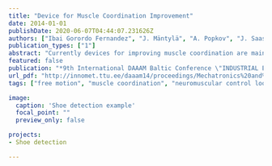 ```yaml
---
title: "Device for Muscle Coordination Improvement"
date: 2014-01-01
publishDate: 2020-06-07T04:44:07.231626Z
authors: ["Ibai Gorordo Fernandez", "J. Mäntylä", "A. Popkov", "J. Saastamoinen", "R. Sepponen", "P. Kiviluoma", "P. Kuosmanen"]
publication_types: ["1"]
abstract: "Currently devices for improving muscle coordination are mainly installed in hospitals and used for rehabilitation after an injury. These devices are relatively expensive and are not publicly available for a wide range of users. A simpler and cheaper device would enable more common use of neuromuscular training. Especially senior adults would benefit from this kind of exercise. The device presented in this study is designed for training of the biceps and shoulder muscles. The coordination improvement is obtained by applying controlled resistance which can be adjusted according to the needs of the individual user."
featured: false
publication: "*9th International DAAAM Baltic Conference \"INDUSTRIAL ENGINEERING\", Tallinn, Estonia24-26 April 2014*"
url_pdf: "http://innomet.ttu.ee/daaam14/proceedings/Mechatronics%20and%20System%20Engineering/Gorordo.pdf"
tags: ["free motion", "muscle coordination", "neuromuscular control loop"]

image:
  caption: 'Shoe detection example'
  focal_point: ""
  preview_only: false

projects:
- Shoe detection

---
```


